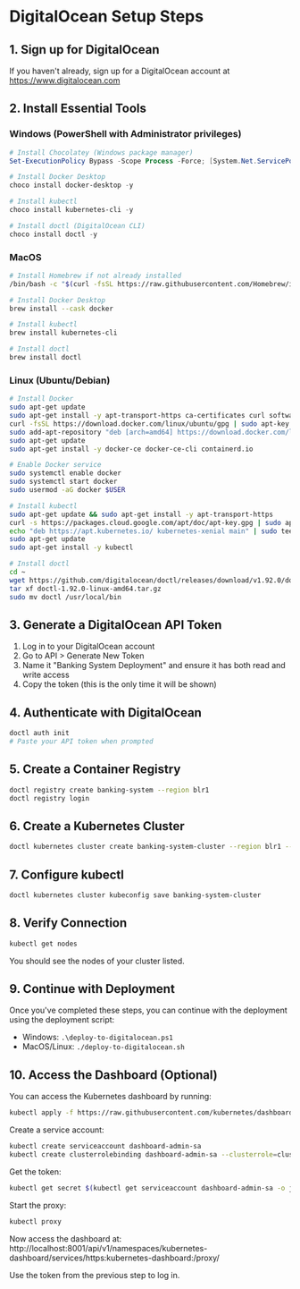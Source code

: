# DigitalOcean Setup Steps

## 1. Sign up for DigitalOcean

If you haven't already, sign up for a DigitalOcean account at https://www.digitalocean.com

## 2. Install Essential Tools

### Windows (PowerShell with Administrator privileges)

```powershell
# Install Chocolatey (Windows package manager)
Set-ExecutionPolicy Bypass -Scope Process -Force; [System.Net.ServicePointManager]::SecurityProtocol = [System.Net.ServicePointManager]::SecurityProtocol -bor 3072; iex ((New-Object System.Net.WebClient).DownloadString('https://chocolatey.org/install.ps1'))

# Install Docker Desktop
choco install docker-desktop -y

# Install kubectl
choco install kubernetes-cli -y

# Install doctl (DigitalOcean CLI)
choco install doctl -y
```

### MacOS

```bash
# Install Homebrew if not already installed
/bin/bash -c "$(curl -fsSL https://raw.githubusercontent.com/Homebrew/install/HEAD/install.sh)"

# Install Docker Desktop
brew install --cask docker

# Install kubectl
brew install kubernetes-cli

# Install doctl
brew install doctl
```

### Linux (Ubuntu/Debian)

```bash
# Install Docker
sudo apt-get update
sudo apt-get install -y apt-transport-https ca-certificates curl software-properties-common
curl -fsSL https://download.docker.com/linux/ubuntu/gpg | sudo apt-key add -
sudo add-apt-repository "deb [arch=amd64] https://download.docker.com/linux/ubuntu $(lsb_release -cs) stable"
sudo apt-get update
sudo apt-get install -y docker-ce docker-ce-cli containerd.io

# Enable Docker service
sudo systemctl enable docker
sudo systemctl start docker
sudo usermod -aG docker $USER

# Install kubectl
sudo apt-get update && sudo apt-get install -y apt-transport-https
curl -s https://packages.cloud.google.com/apt/doc/apt-key.gpg | sudo apt-key add -
echo "deb https://apt.kubernetes.io/ kubernetes-xenial main" | sudo tee -a /etc/apt/sources.list.d/kubernetes.list
sudo apt-get update
sudo apt-get install -y kubectl

# Install doctl
cd ~
wget https://github.com/digitalocean/doctl/releases/download/v1.92.0/doctl-1.92.0-linux-amd64.tar.gz
tar xf doctl-1.92.0-linux-amd64.tar.gz
sudo mv doctl /usr/local/bin
```

## 3. Generate a DigitalOcean API Token

1. Log in to your DigitalOcean account
2. Go to API > Generate New Token
3. Name it "Banking System Deployment" and ensure it has both read and write access
4. Copy the token (this is the only time it will be shown)

## 4. Authenticate with DigitalOcean

```bash
doctl auth init
# Paste your API token when prompted
```

## 5. Create a Container Registry

```bash
doctl registry create banking-system --region blr1
doctl registry login
```

## 6. Create a Kubernetes Cluster

```bash
doctl kubernetes cluster create banking-system-cluster --region blr1 --size s-2vcpu-4gb --count 3 --version 1.27
```

## 7. Configure kubectl

```bash
doctl kubernetes cluster kubeconfig save banking-system-cluster
```

## 8. Verify Connection

```bash
kubectl get nodes
```

You should see the nodes of your cluster listed.

## 9. Continue with Deployment

Once you've completed these steps, you can continue with the deployment using the deployment script:

- Windows: `.\deploy-to-digitalocean.ps1`
- MacOS/Linux: `./deploy-to-digitalocean.sh`

## 10. Access the Dashboard (Optional)

You can access the Kubernetes dashboard by running:

```bash
kubectl apply -f https://raw.githubusercontent.com/kubernetes/dashboard/v2.7.0/aio/deploy/recommended.yaml
```

Create a service account:

```bash
kubectl create serviceaccount dashboard-admin-sa
kubectl create clusterrolebinding dashboard-admin-sa --clusterrole=cluster-admin --serviceaccount=default:dashboard-admin-sa
```

Get the token:

```bash
kubectl get secret $(kubectl get serviceaccount dashboard-admin-sa -o jsonpath="{.secrets[0].name}") -o jsonpath="{.data.token}" | base64 --decode
```

Start the proxy:

```bash
kubectl proxy
```

Now access the dashboard at: 
http://localhost:8001/api/v1/namespaces/kubernetes-dashboard/services/https:kubernetes-dashboard:/proxy/

Use the token from the previous step to log in.

